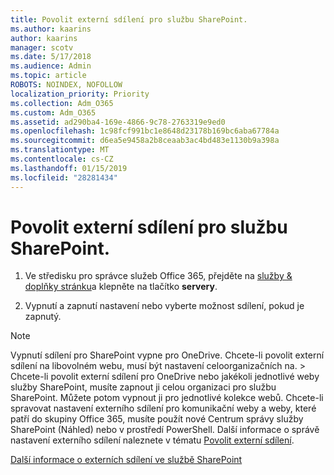 ```yaml
---
title: Povolit externí sdílení pro službu SharePoint.
ms.author: kaarins
author: kaarins
manager: scotv
ms.date: 5/17/2018
ms.audience: Admin
ms.topic: article
ROBOTS: NOINDEX, NOFOLLOW
localization_priority: Priority
ms.collection: Adm_O365
ms.custom: Adm_O365
ms.assetid: ad290ba4-169e-4866-9c78-2763319e9ed0
ms.openlocfilehash: 1c98fcf991bc1e8648d23178b169bc6aba67784a
ms.sourcegitcommit: d6ea5e9458a2b8ceaab3ac4bd483e1130b9a398a
ms.translationtype: MT
ms.contentlocale: cs-CZ
ms.lasthandoff: 01/15/2019
ms.locfileid: "28281434"
---
```

# <a name="turn-external-sharing-on-or-off-for-sharepoint"></a>Povolit externí sdílení pro službu SharePoint.

1. Ve středisku pro správce služeb Office 365, přejděte na [služby &amp; doplňky stránku](https://portal.office.com/adminportal/home#/Settings/ServicesAndAddIns)a klepněte na tlačítko **servery**.
    
2. Vypnutí a zapnutí nastavení nebo vyberte možnost sdílení, pokud je zapnutý.
    
> [!NOTE]
> Vypnutí sdílení pro SharePoint vypne pro OneDrive. Chcete-li povolit externí sdílení na libovolném webu, musí být nastavení celoorganizačních na. > Chcete-li povolit externí sdílení pro OneDrive nebo jakékoli jednotlivé weby služby SharePoint, musíte zapnout ji celou organizaci pro službu SharePoint. Můžete potom vypnout ji pro jednotlivé kolekce webů. Chcete-li spravovat nastavení externího sdílení pro komunikační weby a weby, které patří do skupiny Office 365, musíte použít nové Centrum správy služby SharePoint (Náhled) nebo v prostředí PowerShell. Další informace o správě nastavení externího sdílení naleznete v tématu [Povolit externí sdílení](https://go.microsoft.com/fwlink/?linkid=866426). 
  
[Další informace o externích sdílení ve službě SharePoint](https://go.microsoft.com/fwlink/?linkid=734908)
  

